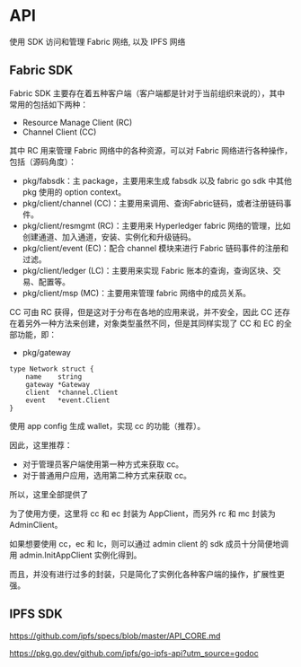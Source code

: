 # API

使用 SDK 访问和管理 Fabric 网络, 以及 IPFS 网络

## Fabric SDK 

Fabric SDK 主要存在着五种客户端（客户端都是针对于当前组织来说的），其中常用的包括如下两种：
- Resource Manage Client (RC)
- Channel Client (CC)


其中 RC 用来管理 Fabric 网络中的各种资源，可以对 Fabric 网络进行各种操作，包括（源码角度）：
- pkg/fabsdk：主 package，主要用来生成 fabsdk 以及 fabric go sdk 中其他 pkg 使用的 option context。
- pkg/client/channel (CC)：主要用来调用、查询Fabric链码，或者注册链码事件。
- pkg/client/resmgmt (RC)：主要用来 Hyperledger fabric 网络的管理，比如创建通道、加入通道，安装、实例化和升级链码。
- pkg/client/event (EC)：配合 channel 模块来进行 Fabric 链码事件的注册和过滤。
- pkg/client/ledger (LC)：主要用来实现 Fabric 账本的查询，查询区块、交易、配置等。
- pkg/client/msp (MC)：主要用来管理 fabric 网络中的成员关系。

CC 可由 RC 获得，但是这对于分布在各地的应用来说，并不安全，因此 CC 还存在着另外一种方法来创建，对象类型虽然不同，但是其同样实现了 CC 和 EC 的全部功能，即：
- pkg/gateway

```golang
type Network struct {
	name    string
	gateway *Gateway
	client  *channel.Client
	event   *event.Client
}
```

使用 app config 生成 wallet，实现 cc 的功能（推荐）。

因此，这里推荐：
- 对于管理员客户端使用第一种方式来获取 cc。
- 对于普通用户应用，选用第二种方式来获取 cc。

所以，这里全部提供了

为了使用方便，这里将 cc 和 ec 封装为 AppClient，而另外 rc 和 mc 封装为 AdminClient。

如果想要使用 cc，ec 和 lc，则可以通过 admin client 的 sdk 成员十分简便地调用 admin.InitAppClient 实例化得到。

而且，并没有进行过多的封装，只是简化了实例化各种客户端的操作，扩展性更强。

## IPFS SDK

https://github.com/ipfs/specs/blob/master/API_CORE.md

https://pkg.go.dev/github.com/ipfs/go-ipfs-api?utm_source=godoc
